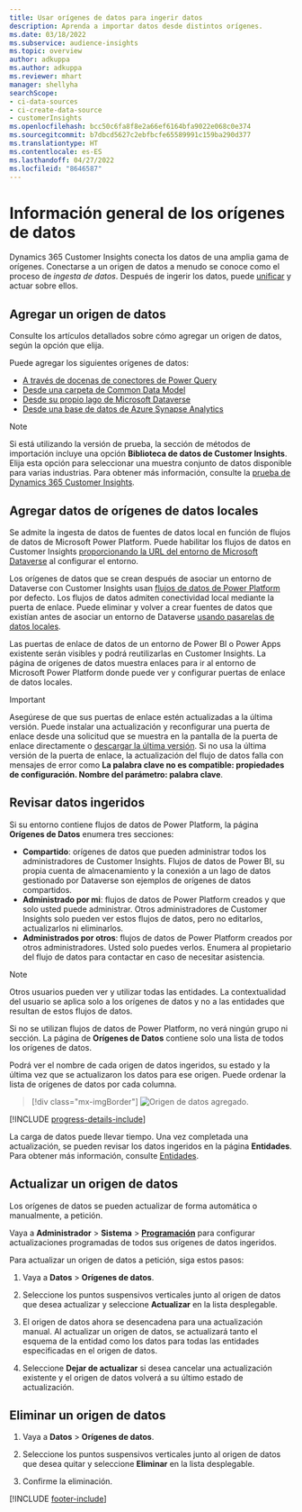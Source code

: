 ```yaml
---
title: Usar orígenes de datos para ingerir datos
description: Aprenda a importar datos desde distintos orígenes.
ms.date: 03/18/2022
ms.subservice: audience-insights
ms.topic: overview
author: adkuppa
ms.author: adkuppa
ms.reviewer: mhart
manager: shellyha
searchScope:
- ci-data-sources
- ci-create-data-source
- customerInsights
ms.openlocfilehash: bcc50c6fa8f8e2a66ef6164bfa9022e068c0e374
ms.sourcegitcommit: b7dbcd5627c2ebfbcfe65589991c159ba290d377
ms.translationtype: HT
ms.contentlocale: es-ES
ms.lasthandoff: 04/27/2022
ms.locfileid: "8646587"
---
```

# <a name="data-sources-overview"></a>Información general de los orígenes de datos



Dynamics 365 Customer Insights conecta los datos de una amplia gama de orígenes. Conectarse a un origen de datos a menudo se conoce como el proceso de *ingesta de datos*. Después de ingerir los datos, puede [unificar](data-unification.md) y actuar sobre ellos.

## <a name="add-a-data-source"></a>Agregar un origen de datos

Consulte los artículos detallados sobre cómo agregar un origen de datos, según la opción que elija.

Puede agregar los siguientes orígenes de datos:

- [A través de docenas de conectores de Power Query](connect-power-query.md)
- [Desde una carpeta de Common Data Model](connect-common-data-model.md)
- [Desde su propio lago de Microsoft Dataverse](connect-dataverse-managed-lake.md)
- [Desde una base de datos de Azure Synapse Analytics](connect-synapse.md)

> [!NOTE]
> Si está utilizando la versión de prueba, la sección de métodos de importación incluye una opción **Biblioteca de datos de Customer Insights**. Elija esta opción para seleccionar una muestra conjunto de datos disponible para varias industrias. Para obtener más información, consulte la [prueba de Dynamics 365 Customer Insights](trial-signup.md).

## <a name="add-data-from-on-premises-data-sources"></a>Agregar datos de orígenes de datos locales

Se admite la ingesta de datos de fuentes de datos local en función de flujos de datos de Microsoft Power Platform. Puede habilitar los flujos de datos en Customer Insights [proporcionando la URL del entorno de Microsoft Dataverse](create-environment.md) al configurar el entorno.

Los orígenes de datos que se crean después de asociar un entorno de Dataverse con Customer Insights usan [flujos de datos de Power Platform](/power-query/dataflows/overview-dataflows-across-power-platform-dynamics-365) por defecto. Los flujos de datos admiten conectividad local mediante la puerta de enlace. Puede eliminar y volver a crear fuentes de datos que existían antes de asociar un entorno de Dataverse [usando pasarelas de datos locales](/data-integration/gateway/service-gateway-app).

Las puertas de enlace de datos de un entorno de Power BI o Power Apps existente serán visibles y podrá reutilizarlas en Customer Insights. La página de orígenes de datos muestra enlaces para ir al entorno de Microsoft Power Platform donde puede ver y configurar puertas de enlace de datos locales.

> [!IMPORTANT]
> Asegúrese de que sus puertas de enlace estén actualizadas a la última versión. Puede instalar una actualización y reconfigurar una puerta de enlace desde una solicitud que se muestra en la pantalla de la puerta de enlace directamente o [descargar la última versión](https://powerapps.microsoft.com/downloads/). Si no usa la última versión de la puerta de enlace, la actualización del flujo de datos falla con mensajes de error como **La palabra clave no es compatible: propiedades de configuración. Nombre del parámetro: palabra clave**.

## <a name="review-ingested-data"></a>Revisar datos ingeridos
Si su entorno contiene flujos de datos de Power Platform, la página **Orígenes de Datos** enumera tres secciones: 
- **Compartido**: orígenes de datos que pueden administrar todos los administradores de Customer Insights. Flujos de datos de Power BI, su propia cuenta de almacenamiento y la conexión a un lago de datos gestionado por Dataverse son ejemplos de orígenes de datos compartidos.
- **Administrado por mi**: flujos de datos de Power Platform creados y que solo usted puede administrar. Otros administradores de Customer Insights solo pueden ver estos flujos de datos, pero no editarlos, actualizarlos ni eliminarlos.
- **Administrados por otros**: flujos de datos de Power Platform creados por otros administradores. Usted solo puedes verlos. Enumera al propietario del flujo de datos para contactar en caso de necesitar asistencia.
> [!NOTE]
> Otros usuarios pueden ver y utilizar todas las entidades. La contextualidad del usuario se aplica solo a los orígenes de datos y no a las entidades que resultan de estos flujos de datos.

Si no se utilizan flujos de datos de Power Platform, no verá ningún grupo ni sección. La página de **Orígenes de Datos** contiene solo una lista de todos los orígenes de datos.

Podrá ver el nombre de cada origen de datos ingeridos, su estado y la última vez que se actualizaron los datos para ese origen. Puede ordenar la lista de orígenes de datos por cada columna.

> [!div class="mx-imgBorder"]
> ![Origen de datos agregado.](media/configure-data-datasource-added.png "Origen de datos agregado")

[!INCLUDE [progress-details-include](includes/progress-details-pane.md)]

La carga de datos puede llevar tiempo. Una vez completada una actualización, se pueden revisar los datos ingeridos en la página **Entidades**. Para obtener más información, consulte [Entidades](entities.md).

## <a name="refresh-a-data-source"></a>Actualizar un origen de datos

Los orígenes de datos se pueden actualizar de forma automática o manualmente, a petición. 

Vaya a **Administrador** > **Sistema** > [**Programación**](system.md#schedule-tab) para configurar actualizaciones programadas de todos sus orígenes de datos ingeridos.

Para actualizar un origen de datos a petición, siga estos pasos:

1. Vaya a **Datos** > **Orígenes de datos**.

2. Seleccione los puntos suspensivos verticales junto al origen de datos que desea actualizar y seleccione **Actualizar** en la lista desplegable.

3. El origen de datos ahora se desencadena para una actualización manual. Al actualizar un origen de datos, se actualizará tanto el esquema de la entidad como los datos para todas las entidades especificadas en el origen de datos.

4. Seleccione **Dejar de actualizar** si desea cancelar una actualización existente y el origen de datos volverá a su último estado de actualización.

## <a name="delete-a-data-source"></a>Eliminar un origen de datos

1. Vaya a **Datos** > **Orígenes de datos**.

2. Seleccione los puntos suspensivos verticales junto al origen de datos que desea quitar y seleccione **Eliminar** en la lista desplegable.

3. Confirme la eliminación.


[!INCLUDE [footer-include](includes/footer-banner.md)]

